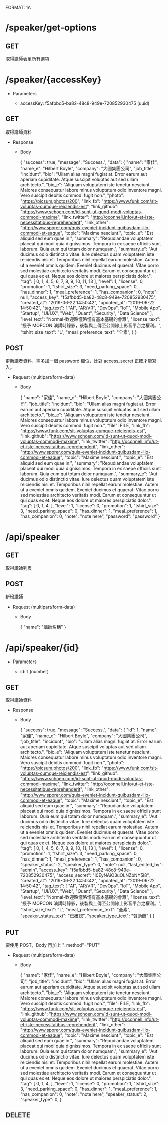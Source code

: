 FORMAT: 1A

# /speaker/get-options

## GET
取得講師表單所有選項

# /speaker/{accessKey}

+ Parameters

    + accessKey: f5afbbd5-ba82-48c8-949e-720852930475 (uuid)

## GET
取得講師資料

+ Response

    + Body

        {
            "success": true,
            "message": "Success.",
            "data": {
                "name": "家佳",
                "name_e": "Hilbert Boyle",
                "company": "大國集團公司",
                "job_title": "incidunt",
                "bio": "Ullam alias magni fugiat at. Error earum aut aperiam cupiditate. Atque suscipit voluptas aut sed ullam architecto.",
                "bio_e": "Aliquam voluptatem iste tenetur nesciunt. Maiores consequatur labore minus voluptatum odio inventore magni. Vero suscipit debitis commodi fugit non.",
                "photo": "https://picsum.photos/200",
                "link_fb": "https://www.funk.com/sit-voluptas-cumque-reiciendis-est",
                "link_github": "https://www.schoen.com/id-sunt-ut-quod-modi-voluptas-commodi-maxime",
                "link_twitter": "http://oconnell.info/ut-et-iste-necessitatibus-reprehenderit",
                "link_other": "http://www.sporer.com/quis-eveniet-incidunt-quibusdam-illo-commodi-et-eaque",
                "topic": "Maxime nesciunt.",
                "topic_e": "Est aliquid sed eum quae in.",
                "summary": "Repudiandae voluptatem placeat qui modi quia dignissimos. Tempora in ex saepe officiis sunt laborum. Quia eum qui totam dolor numquam.",
                "summary_e": "Aut ducimus odio distinctio vitae. Iure delectus quam voluptatem iste reiciendis nisi et. Temporibus nihil repellat earum molestiae. Autem ut a eveniet omnis quidem. Eveniet ducimus et quaerat. Vitae porro sed molestiae architecto veritatis modi. Earum et consequuntur ut qui quas ex et. Neque eos dolore ut maiores perspiciatis dolor.",
                "tag": [
                    0,
                    1,
                    4,
                    5,
                    6,
                    7,
                    8,
                    9,
                    10,
                    11,
                    13
                ],
                "level": 1,
                "license": 0,
                "promotion": 1,
                "tshirt_size": 3,
                "need_parking_space": 0,
                "has_dinner": 1,
                "meal_preference": 1,
                "has_companion": 0,
                "note": null,
                "access_key": "f5afbbd5-ba82-48c8-949e-720852930475",
                "created_at": "2019-06-22 14:50:42",
                "updated_at": "2019-06-22 14:50:42",
                "tag_text": [
                    "AI",
                    "AR/VR",
                    "DevOps",
                    "IoT",
                    "Mobile App",
                    "Startup",
                    "UI/UX",
                    "Web",
                    "Quant",
                    "Security",
                    "Data Science"
                ],
                "level_text": "Normal-歡迎略懂略懂有基本基礎的會眾",
                "license_text": "授予 MOPCON 演講時錄影，後製與上傳至公開線上影音平台之權利。",
                "tshirt_size_text": "L",
                "meal_preference_text": "全素",
            }
        }

## POST
更新講者資料，需多加一個 password 欄位，比對 access_secret 正確才能寫入。

+ Request (multipart/form-data)

    + Body

        {
            "name": "家佳",
            "name_e": "Hilbert Boyle",
            "company": "大國集團公司",
            "job_title": "incidunt",
            "bio": "Ullam alias magni fugiat at. Error earum aut aperiam cupiditate. Atque suscipit voluptas aut sed ullam architecto.",
            "bio_e": "Aliquam voluptatem iste tenetur nesciunt. Maiores consequatur labore minus voluptatum odio inventore magni. Vero suscipit debitis commodi fugit non.",
            "file": FILE,
            "link_fb": "https://www.funk.com/sit-voluptas-cumque-reiciendis-est",
            "link_github": "https://www.schoen.com/id-sunt-ut-quod-modi-voluptas-commodi-maxime",
            "link_twitter": "http://oconnell.info/ut-et-iste-necessitatibus-reprehenderit",
            "link_other": "http://www.sporer.com/quis-eveniet-incidunt-quibusdam-illo-commodi-et-eaque",
            "topic": "Maxime nesciunt.",
            "topic_e": "Est aliquid sed eum quae in.",
            "summary": "Repudiandae voluptatem placeat qui modi quia dignissimos. Tempora in ex saepe officiis sunt laborum. Quia eum qui totam dolor numquam.",
            "summary_e": "Aut ducimus odio distinctio vitae. Iure delectus quam voluptatem iste reiciendis nisi et. Temporibus nihil repellat earum molestiae. Autem ut a eveniet omnis quidem. Eveniet ducimus et quaerat. Vitae porro sed molestiae architecto veritatis modi. Earum et consequuntur ut qui quas ex et. Neque eos dolore ut maiores perspiciatis dolor.",
            "tag": [
                0,
                1,
                4,
            ],
            "level": 1,
            "license": 0,
            "promotion": 1,
            "tshirt_size": 3,
            "need_parking_space": 0,
            "has_dinner": 1,
            "meal_preference": 1,
            "has_companion": 0,
            "note": "note here",
            "password": "password"
        }

# /api/speaker

## GET
取得講師列表

## POST
新增講師

+ Request (multipart/form-data)
    + Body

        {
            "name": "講師名稱"
        }

# /api/speaker/{id}

+ Parameters

    + id: 1 (number)

## GET

取得講師資料

+ Response

    + Body

        {
            "success": true,
            "message": "Success.",
            "data": {
                "id": 1,
                "name": "家佳",
                "name_e": "Hilbert Boyle",
                "company": "大國集團公司",
                "job_title": "incidunt",
                "bio": "Ullam alias magni fugiat at. Error earum aut aperiam cupiditate. Atque suscipit voluptas aut sed ullam architecto.",
                "bio_e": "Aliquam voluptatem iste tenetur nesciunt. Maiores consequatur labore minus voluptatum odio inventore magni. Vero suscipit debitis commodi fugit non.",
                "photo": "https://picsum.photos/200",
                "link_fb": "https://www.funk.com/sit-voluptas-cumque-reiciendis-est",
                "link_github": "https://www.schoen.com/id-sunt-ut-quod-modi-voluptas-commodi-maxime",
                "link_twitter": "http://oconnell.info/ut-et-iste-necessitatibus-reprehenderit",
                "link_other": "http://www.sporer.com/quis-eveniet-incidunt-quibusdam-illo-commodi-et-eaque",
                "topic": "Maxime nesciunt.",
                "topic_e": "Est aliquid sed eum quae in.",
                "summary": "Repudiandae voluptatem placeat qui modi quia dignissimos. Tempora in ex saepe officiis sunt laborum. Quia eum qui totam dolor numquam.",
                "summary_e": "Aut ducimus odio distinctio vitae. Iure delectus quam voluptatem iste reiciendis nisi et. Temporibus nihil repellat earum molestiae. Autem ut a eveniet omnis quidem. Eveniet ducimus et quaerat. Vitae porro sed molestiae architecto veritatis modi. Earum et consequuntur ut qui quas ex et. Neque eos dolore ut maiores perspiciatis dolor.",
                "tag": [
                    0,
                    1,
                    4,
                    5,
                    6,
                    7,
                    8,
                    9,
                    10,
                    11,
                    13
                ],
                "level": 1,
                "license": 0,
                "promotion": 1,
                "tshirt_size": 3,
                "need_parking_space": 0,
                "has_dinner": 1,
                "meal_preference": 1,
                "has_companion": 0,
                "speaker_status": 2,
                "speaker_type": 0,
                "note": null,
                "last_edited_by": "admin",
                "access_key": "f5afbbd5-ba82-48c8-949e-720852930475",
                "access_secret": "I0EyNAiO3uOLNZbNY5I8",
                "created_at": "2019-06-22 14:50:42",
                "updated_at": "2019-06-22 14:50:42",
                "tag_text": [
                    "AI",
                    "AR/VR",
                    "DevOps",
                    "IoT",
                    "Mobile App",
                    "Startup",
                    "UI/UX",
                    "Web",
                    "Quant",
                    "Security",
                    "Data Science"
                ],
                "level_text": "Normal-歡迎略懂略懂有基本基礎的會眾",
                "license_text": "授予 MOPCON 演講時錄影，後製與上傳至公開線上影音平台之權利。",
                "tshirt_size_text": "L",
                "meal_preference_text": "全素",
                "speaker_status_text": "已確認",
                "speaker_type_text": "贊助商"
            }
        }

## PUT
要使用 POST，Body 再加上 "_method"="PUT"


+ Request (multipart/form-data)

    + Body

        {
            "name": "家佳",
            "name_e": "Hilbert Boyle",
            "company": "大國集團公司",
            "job_title": "incidunt",
            "bio": "Ullam alias magni fugiat at. Error earum aut aperiam cupiditate. Atque suscipit voluptas aut sed ullam architecto.",
            "bio_e": "Aliquam voluptatem iste tenetur nesciunt. Maiores consequatur labore minus voluptatum odio inventore magni. Vero suscipit debitis commodi fugit non.",
            "file": FILE,
            "link_fb": "https://www.funk.com/sit-voluptas-cumque-reiciendis-est",
            "link_github": "https://www.schoen.com/id-sunt-ut-quod-modi-voluptas-commodi-maxime",
            "link_twitter": "http://oconnell.info/ut-et-iste-necessitatibus-reprehenderit",
            "link_other": "http://www.sporer.com/quis-eveniet-incidunt-quibusdam-illo-commodi-et-eaque",
            "topic": "Maxime nesciunt.",
            "topic_e": "Est aliquid sed eum quae in.",
            "summary": "Repudiandae voluptatem placeat qui modi quia dignissimos. Tempora in ex saepe officiis sunt laborum. Quia eum qui totam dolor numquam.",
            "summary_e": "Aut ducimus odio distinctio vitae. Iure delectus quam voluptatem iste reiciendis nisi et. Temporibus nihil repellat earum molestiae. Autem ut a eveniet omnis quidem. Eveniet ducimus et quaerat. Vitae porro sed molestiae architecto veritatis modi. Earum et consequuntur ut qui quas ex et. Neque eos dolore ut maiores perspiciatis dolor.",
            "tag": [
                0,
                1,
                4,
            ],
            "level": 1,
            "license": 0,
            "promotion": 1,
            "tshirt_size": 3,
            "need_parking_space": 0,
            "has_dinner": 1,
            "meal_preference": 1,
            "has_companion": 0,
            "note": "note here",
            "speaker_status": 2,
            "speaker_type": 0,
        }

## DELETE
